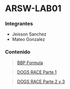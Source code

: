 # ARSW-LAB01

### Integrantes

- Jeisson Sanchez
- Mateo Gonzalez

### Contenido

> [BBP Formula](BBP%20formula)

> [DOGS RACE Parte 1](DOGS_RACE/parte1)


> [DOGS RACE Parte 2 y 3](DOGS_RACE/parte2)


